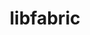 ---
title: "libfabric"
layout: cache
categories: [package, develop-2024-11-17]
meta: {"versions": ["1.22.0"], "compilers": ["cce@=15.0.1", "gcc@=10.3.0", "gcc@=11.1.0", "gcc@=11.4.0", "gcc@=12.3.0", "gcc@=7.3.1", "gcc@=7.5.0", "gcc@=9.4.0", "oneapi@=2024.2.1"], "oss": ["amzn2", "rhel8", "sle_hpc15", "ubuntu18.04", "ubuntu20.04", "ubuntu22.04"], "platforms": ["linux"], "targets": ["aarch64", "neoverse_n1", "neoverse_v1", "neoverse_v2", "ppc64le", "x86_64_v3", "x86_64_v4", "zen4"], "stacks": ["aws-isc", "aws-isc-aarch64", "build_systems", "data-vis-sdk", "e4s", "e4s-cray-rhel", "e4s-cray-sles", "e4s-neoverse-v2", "e4s-neoverse_v1", "e4s-oneapi", "e4s-power", "e4s-rocm-external", "root", "tutorial"], "num_specs": 20, "num_specs_by_stack": {"aws-isc-aarch64": 6, "root": 20, "aws-isc": 3, "e4s-cray-rhel": 1, "e4s-cray-sles": 1, "build_systems": 1, "e4s-power": 1, "data-vis-sdk": 1, "e4s-neoverse_v1": 1, "e4s-neoverse-v2": 1, "e4s": 1, "e4s-rocm-external": 1, "tutorial": 2, "e4s-oneapi": 1}}
spec_details: [{"hash": "vbq6mldzlwlorzwieeo5q2pgmyw6z67l", "compiler": "gcc@=7.3.1", "versions": ["1.22.0"], "os": "amzn2", "platform": "linux", "target": "aarch64", "variants": ["build_system=autotools", "~cuda", "~debug", "fabrics=efa,mrail,rxd,rxm,shm,sockets,tcp,udp,verbs", "~kdreg", "~uring"], "stacks": ["aws-isc-aarch64", "root"], "size": "-", "tarball": "https://binaries.spack.io/develop-2024-11-17/build_cache/linux-amzn2-aarch64/gcc-7.3.1/libfabric-1.22.0/linux-amzn2-aarch64-gcc-7.3.1-libfabric-1.22.0-vbq6mldzlwlorzwieeo5q2pgmyw6z67l.spack"}, {"hash": "4mwiycj3y44bdlge55u5oqotgp5wnfxz", "compiler": "gcc@=7.3.1", "versions": ["1.22.0"], "os": "amzn2", "platform": "linux", "target": "aarch64", "variants": ["build_system=autotools", "~cuda", "~debug", "fabrics=efa,mrail,rxd,rxm,shm,sockets,tcp,udp,verbs", "~kdreg", "~uring"], "stacks": ["aws-isc-aarch64", "root"], "size": "-", "tarball": "https://binaries.spack.io/develop-2024-11-17/build_cache/linux-amzn2-aarch64/gcc-7.3.1/libfabric-1.22.0/linux-amzn2-aarch64-gcc-7.3.1-libfabric-1.22.0-4mwiycj3y44bdlge55u5oqotgp5wnfxz.spack"}, {"hash": "46jnlmcc2v3ghdlhgnzu6eozyvg4aa7r", "compiler": "gcc@=7.3.1", "versions": ["1.22.0"], "os": "amzn2", "platform": "linux", "target": "aarch64", "variants": ["build_system=autotools", "~cuda", "~debug", "fabrics=efa,mrail,rxd,rxm,shm,sockets,tcp,udp,verbs", "~kdreg", "~uring"], "stacks": ["aws-isc-aarch64", "root"], "size": "-", "tarball": "https://binaries.spack.io/develop-2024-11-17/build_cache/linux-amzn2-aarch64/gcc-7.3.1/libfabric-1.22.0/linux-amzn2-aarch64-gcc-7.3.1-libfabric-1.22.0-46jnlmcc2v3ghdlhgnzu6eozyvg4aa7r.spack"}, {"hash": "n6hsk5uwjt6zdhcex2whs6piclwk6qdi", "compiler": "gcc@=7.3.1", "versions": ["1.22.0"], "os": "amzn2", "platform": "linux", "target": "neoverse_n1", "variants": ["build_system=autotools", "~cuda", "~debug", "fabrics=efa,mrail,rxd,rxm,shm,sockets,tcp,udp,verbs", "~kdreg", "~uring"], "stacks": ["aws-isc-aarch64", "root"], "size": "-", "tarball": "https://binaries.spack.io/develop-2024-11-17/build_cache/linux-amzn2-neoverse_n1/gcc-7.3.1/libfabric-1.22.0/linux-amzn2-neoverse_n1-gcc-7.3.1-libfabric-1.22.0-n6hsk5uwjt6zdhcex2whs6piclwk6qdi.spack"}, {"hash": "tej5n5mcooi56prjcajnryab5di47zqn", "compiler": "gcc@=7.3.1", "versions": ["1.22.0"], "os": "amzn2", "platform": "linux", "target": "neoverse_n1", "variants": ["build_system=autotools", "~cuda", "~debug", "fabrics=efa,mrail,rxd,rxm,shm,sockets,tcp,udp,verbs", "~kdreg", "~uring"], "stacks": ["aws-isc-aarch64", "root"], "size": "-", "tarball": "https://binaries.spack.io/develop-2024-11-17/build_cache/linux-amzn2-neoverse_n1/gcc-7.3.1/libfabric-1.22.0/linux-amzn2-neoverse_n1-gcc-7.3.1-libfabric-1.22.0-tej5n5mcooi56prjcajnryab5di47zqn.spack"}, {"hash": "6xhfvqlaemz6lakoevrrznr4aphoxvp5", "compiler": "gcc@=7.3.1", "versions": ["1.22.0"], "os": "amzn2", "platform": "linux", "target": "neoverse_n1", "variants": ["build_system=autotools", "~cuda", "~debug", "fabrics=efa,mrail,rxd,rxm,shm,sockets,tcp,udp,verbs", "~kdreg", "~uring"], "stacks": ["aws-isc-aarch64", "root"], "size": "-", "tarball": "https://binaries.spack.io/develop-2024-11-17/build_cache/linux-amzn2-neoverse_n1/gcc-7.3.1/libfabric-1.22.0/linux-amzn2-neoverse_n1-gcc-7.3.1-libfabric-1.22.0-6xhfvqlaemz6lakoevrrznr4aphoxvp5.spack"}, {"hash": "jymblmt7ttqqsrxk654cf66ndt2aihj3", "compiler": "gcc@=7.3.1", "versions": ["1.22.0"], "os": "amzn2", "platform": "linux", "target": "x86_64_v3", "variants": ["build_system=autotools", "~cuda", "~debug", "fabrics=efa,mrail,rxd,rxm,shm,sockets,tcp,udp,verbs", "~kdreg", "~uring"], "stacks": ["root", "aws-isc"], "size": "-", "tarball": "https://binaries.spack.io/develop-2024-11-17/build_cache/linux-amzn2-x86_64_v3/gcc-7.3.1/libfabric-1.22.0/linux-amzn2-x86_64_v3-gcc-7.3.1-libfabric-1.22.0-jymblmt7ttqqsrxk654cf66ndt2aihj3.spack"}, {"hash": "vwz5x6zewwvx7gppmlns3gt6jjgmxolg", "compiler": "gcc@=7.3.1", "versions": ["1.22.0"], "os": "amzn2", "platform": "linux", "target": "x86_64_v3", "variants": ["build_system=autotools", "~cuda", "~debug", "fabrics=efa,mrail,rxd,rxm,shm,sockets,tcp,udp,verbs", "~kdreg", "~uring"], "stacks": ["root", "aws-isc"], "size": "-", "tarball": "https://binaries.spack.io/develop-2024-11-17/build_cache/linux-amzn2-x86_64_v3/gcc-7.3.1/libfabric-1.22.0/linux-amzn2-x86_64_v3-gcc-7.3.1-libfabric-1.22.0-vwz5x6zewwvx7gppmlns3gt6jjgmxolg.spack"}, {"hash": "pmvot2iaxvqpnfoj7xi3lbzkdv3u3yjw", "compiler": "gcc@=7.3.1", "versions": ["1.22.0"], "os": "amzn2", "platform": "linux", "target": "x86_64_v3", "variants": ["build_system=autotools", "~cuda", "~debug", "fabrics=efa,mrail,rxd,rxm,shm,sockets,tcp,udp,verbs", "~kdreg", "~uring"], "stacks": ["root", "aws-isc"], "size": "-", "tarball": "https://binaries.spack.io/develop-2024-11-17/build_cache/linux-amzn2-x86_64_v3/gcc-7.3.1/libfabric-1.22.0/linux-amzn2-x86_64_v3-gcc-7.3.1-libfabric-1.22.0-pmvot2iaxvqpnfoj7xi3lbzkdv3u3yjw.spack"}, {"hash": "qnnh6rz3cdtrjaanume2osl76gcrcerh", "compiler": "cce@=15.0.1", "versions": ["1.22.0"], "os": "rhel8", "platform": "linux", "target": "zen4", "variants": ["build_system=autotools", "~cuda", "~debug", "fabrics=rxm,sockets,tcp,udp", "~kdreg", "~uring"], "stacks": ["root", "e4s-cray-rhel"], "size": "-", "tarball": "https://binaries.spack.io/develop-2024-11-17/build_cache/linux-rhel8-zen4/cce-15.0.1/libfabric-1.22.0/linux-rhel8-zen4-cce-15.0.1-libfabric-1.22.0-qnnh6rz3cdtrjaanume2osl76gcrcerh.spack"}, {"hash": "r2ckuiizda3lqfqqghp6lawvir7a7rtx", "compiler": "gcc@=10.3.0", "versions": ["1.22.0"], "os": "sle_hpc15", "platform": "linux", "target": "x86_64_v4", "variants": ["build_system=autotools", "~cuda", "~debug", "fabrics=rxm,sockets,tcp,udp", "~kdreg", "~uring"], "stacks": ["e4s-cray-sles", "root"], "size": "-", "tarball": "https://binaries.spack.io/develop-2024-11-17/build_cache/linux-sle_hpc15-x86_64_v4/gcc-10.3.0/libfabric-1.22.0/linux-sle_hpc15-x86_64_v4-gcc-10.3.0-libfabric-1.22.0-r2ckuiizda3lqfqqghp6lawvir7a7rtx.spack"}, {"hash": "sc5dranrl4ialfgz2m7i6apqzhogruml", "compiler": "gcc@=7.5.0", "versions": ["1.22.0"], "os": "ubuntu18.04", "platform": "linux", "target": "x86_64_v3", "variants": ["build_system=autotools", "~cuda", "~debug", "fabrics=sockets,tcp,udp", "~kdreg", "~uring"], "stacks": ["build_systems", "root"], "size": "-", "tarball": "https://binaries.spack.io/develop-2024-11-17/build_cache/linux-ubuntu18.04-x86_64_v3/gcc-7.5.0/libfabric-1.22.0/linux-ubuntu18.04-x86_64_v3-gcc-7.5.0-libfabric-1.22.0-sc5dranrl4ialfgz2m7i6apqzhogruml.spack"}, {"hash": "aaizrvzzsosprupuezrit452tt6ybeyu", "compiler": "gcc@=9.4.0", "versions": ["1.22.0"], "os": "ubuntu20.04", "platform": "linux", "target": "ppc64le", "variants": ["build_system=autotools", "~cuda", "~debug", "fabrics=rxm,sockets,tcp,udp", "~kdreg", "~uring"], "stacks": ["root", "e4s-power"], "size": "-", "tarball": "https://binaries.spack.io/develop-2024-11-17/build_cache/linux-ubuntu20.04-ppc64le/gcc-9.4.0/libfabric-1.22.0/linux-ubuntu20.04-ppc64le-gcc-9.4.0-libfabric-1.22.0-aaizrvzzsosprupuezrit452tt6ybeyu.spack"}, {"hash": "nzupb4iw6uzdwmxnrlsb3rxx57e7nuh6", "compiler": "gcc@=11.1.0", "versions": ["1.22.0"], "os": "ubuntu20.04", "platform": "linux", "target": "x86_64_v3", "variants": ["build_system=autotools", "~cuda", "~debug", "fabrics=rxm,sockets,tcp,udp", "~kdreg", "~uring"], "stacks": ["data-vis-sdk", "root"], "size": "-", "tarball": "https://binaries.spack.io/develop-2024-11-17/build_cache/linux-ubuntu20.04-x86_64_v3/gcc-11.1.0/libfabric-1.22.0/linux-ubuntu20.04-x86_64_v3-gcc-11.1.0-libfabric-1.22.0-nzupb4iw6uzdwmxnrlsb3rxx57e7nuh6.spack"}, {"hash": "3siqb2t5ldhlml2idzcvuzjf2ct5zwx5", "compiler": "gcc@=11.4.0", "versions": ["1.22.0"], "os": "ubuntu22.04", "platform": "linux", "target": "neoverse_v1", "variants": ["build_system=autotools", "~cuda", "~debug", "fabrics=rxm,sockets,tcp,udp", "~kdreg", "~uring"], "stacks": ["e4s-neoverse_v1", "root"], "size": "-", "tarball": "https://binaries.spack.io/develop-2024-11-17/build_cache/linux-ubuntu22.04-neoverse_v1/gcc-11.4.0/libfabric-1.22.0/linux-ubuntu22.04-neoverse_v1-gcc-11.4.0-libfabric-1.22.0-3siqb2t5ldhlml2idzcvuzjf2ct5zwx5.spack"}, {"hash": "h5fzcfhwygt67ameq3h2bpu6qo5rrjnj", "compiler": "gcc@=11.4.0", "versions": ["1.22.0"], "os": "ubuntu22.04", "platform": "linux", "target": "neoverse_v2", "variants": ["build_system=autotools", "~cuda", "~debug", "fabrics=rxm,sockets,tcp,udp", "~kdreg", "~uring"], "stacks": ["root", "e4s-neoverse-v2"], "size": "-", "tarball": "https://binaries.spack.io/develop-2024-11-17/build_cache/linux-ubuntu22.04-neoverse_v2/gcc-11.4.0/libfabric-1.22.0/linux-ubuntu22.04-neoverse_v2-gcc-11.4.0-libfabric-1.22.0-h5fzcfhwygt67ameq3h2bpu6qo5rrjnj.spack"}, {"hash": "hjaty2lksrvdbuszm4f6mbsqi3ojfnx5", "compiler": "gcc@=11.4.0", "versions": ["1.22.0"], "os": "ubuntu22.04", "platform": "linux", "target": "x86_64_v3", "variants": ["build_system=autotools", "~cuda", "~debug", "fabrics=rxm,sockets,tcp,udp", "~kdreg", "~uring"], "stacks": ["e4s", "root"], "size": "-", "tarball": "https://binaries.spack.io/develop-2024-11-17/build_cache/linux-ubuntu22.04-x86_64_v3/gcc-11.4.0/libfabric-1.22.0/linux-ubuntu22.04-x86_64_v3-gcc-11.4.0-libfabric-1.22.0-hjaty2lksrvdbuszm4f6mbsqi3ojfnx5.spack"}, {"hash": "lr77ky6sw7xcwn6nz6i3zs4gwun5rshz", "compiler": "gcc@=11.4.0", "versions": ["1.22.0"], "os": "ubuntu22.04", "platform": "linux", "target": "x86_64_v3", "variants": ["build_system=autotools", "~cuda", "~debug", "fabrics=sockets,tcp,udp", "~kdreg", "~uring"], "stacks": ["e4s-rocm-external", "root", "tutorial"], "size": "-", "tarball": "https://binaries.spack.io/develop-2024-11-17/build_cache/linux-ubuntu22.04-x86_64_v3/gcc-11.4.0/libfabric-1.22.0/linux-ubuntu22.04-x86_64_v3-gcc-11.4.0-libfabric-1.22.0-lr77ky6sw7xcwn6nz6i3zs4gwun5rshz.spack"}, {"hash": "ywe7yqyg3jmrwfiikrk2ktmjeaqikxkg", "compiler": "oneapi@=2024.2.1", "versions": ["1.22.0"], "os": "ubuntu22.04", "platform": "linux", "target": "x86_64_v3", "variants": ["build_system=autotools", "~cuda", "~debug", "fabrics=rxm,sockets,tcp,udp", "~kdreg", "~uring"], "stacks": ["root", "e4s-oneapi"], "size": "-", "tarball": "https://binaries.spack.io/develop-2024-11-17/build_cache/linux-ubuntu22.04-x86_64_v3/oneapi-2024.2.1/libfabric-1.22.0/linux-ubuntu22.04-x86_64_v3-oneapi-2024.2.1-libfabric-1.22.0-ywe7yqyg3jmrwfiikrk2ktmjeaqikxkg.spack"}, {"hash": "pvefo63fafyyn7g6p2ccniaikw7nchi4", "compiler": "gcc@=12.3.0", "versions": ["1.22.0"], "os": "ubuntu22.04", "platform": "linux", "target": "x86_64_v3", "variants": ["build_system=autotools", "~cuda", "~debug", "fabrics=sockets,tcp,udp", "~kdreg", "~uring"], "stacks": ["root", "tutorial"], "size": "-", "tarball": "https://binaries.spack.io/develop-2024-11-17/build_cache/linux-ubuntu22.04-x86_64_v3/gcc-12.3.0/libfabric-1.22.0/linux-ubuntu22.04-x86_64_v3-gcc-12.3.0-libfabric-1.22.0-pvefo63fafyyn7g6p2ccniaikw7nchi4.spack"}]
---